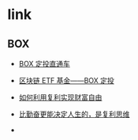 # link

## BOX

- [BOX 定投直通车](https://media.weibo.cn/article?id=2309404408895383666772)
- [区块链 ETF 基金——BOX 定投](https://mp.weixin.qq.com/s?__biz=MzAxMDg5Mzc0MA==&mid=2247483677&idx=1&sn=34be12e85f51de95cb67f51edea6e996&chksm=9b4821deac3fa8c8bda1fc9bd80523d69c7d616b849b23705d3e36db842c13f0ee6974f811ce&mpshare=1&scene=24&srcid=0929bwL3i9dsuU5KFMhc2U4Z&sharer_sharetime=1569738831324&sharer_shareid=3087ad9da8f75798bd5c6398cca0b9f4#rd)

- [如何利用复利实现财富自由](https://www.zhihu.com/question/316815307/answer/633427441)
- [比勤奋更能决定人生的，是复利思维](https://zhuanlan.zhihu.com/p/57675114)

- 

